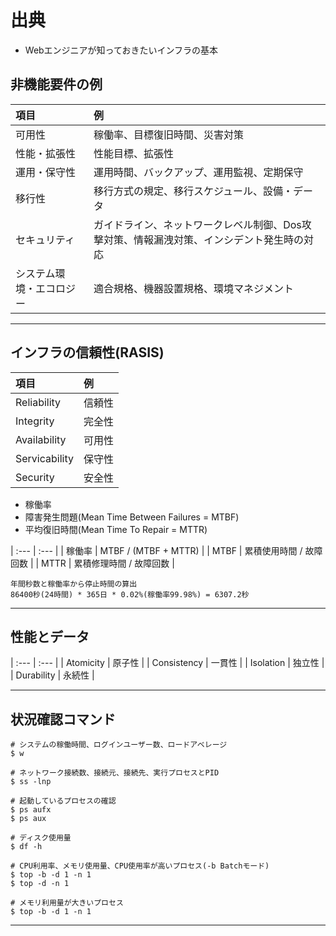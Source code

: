 
# 出典

- Webエンジニアが知っておきたいインフラの基本

## 非機能要件の例

| 項目 | 例 |
| :--- | :--- |
| 可用性 | 稼働率、目標復旧時間、災害対策 |
| 性能・拡張性 | 性能目標、拡張性 |
| 運用・保守性 | 運用時間、バックアップ、運用監視、定期保守 |
| 移行性 | 移行方式の規定、移行スケジュール、設備・データ |
| セキュリティ | ガイドライン、ネットワークレベル制御、Dos攻撃対策、情報漏洩対策、インシデント発生時の対応 |
| システム環境・エコロジー | 適合規格、機器設置規格、環境マネジメント |


--- 

## インフラの信頼性(RASIS)

| 項目 | 例 |
| :--- | :--- |
| Reliability | 信頼性 |
| Integrity | 完全性 |
| Availability | 可用性 |
| Servicability | 保守性 |
| Security | 安全性 |


- 稼働率
- 障害発生問題(Mean Time Between Failures = MTBF)
- 平均復旧時間(Mean Time To Repair = MTTR)


| :--- | :--- |
| 稼働率 | MTBF / (MTBF + MTTR) |
| MTBF | 累積使用時間 / 故障回数 |
| MTTR | 累積修理時間 / 故障回数 |

```shell
年間秒数と稼働率から停止時間の算出
86400秒(24時間) * 365日 * 0.02%(稼働率99.98%) = 6307.2秒
```


--- 

## 性能とデータ

| :--- | :--- |
| Atomicity | 原子性 |
| Consistency | 一貫性 |
| Isolation | 独立性 |
| Durability | 永続性 |

---

## 状況確認コマンド

```shell
# システムの稼働時間、ログインユーザー数、ロードアベレージ
$ w

# ネットワーク接続数、接続元、接続先、実行プロセスとPID
$ ss -lnp

# 起動しているプロセスの確認
$ ps aufx
$ ps aux

# ディスク使用量
$ df -h

# CPU利用率、メモリ使用量、CPU使用率が高いプロセス(-b Batchモード)
$ top -b -d 1 -n 1
$ top -d -n 1

# メモリ利用量が大きいプロセス
$ top -b -d 1 -n 1

```

---

